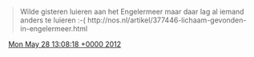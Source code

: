 > Wilde gisteren luieren aan het Engelermeer maar daar lag al iemand anders te luieren :\-\( http://nos\.nl/artikel/377446\-lichaam\-gevonden\-in\-engelermeer\.html

<img src="../../media/tweet.ico" width="12" /> [Mon May 28 13:08:18 +0000 2012](https://twitter.com/DromerDenker/status/207095955361763328)